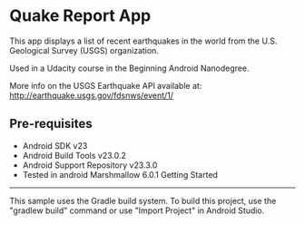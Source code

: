 Quake Report App
===================================

This app displays a list of recent earthquakes in the world
from the U.S. Geological Survey (USGS) organization.

Used in a Udacity course in the Beginning Android Nanodegree.

More info on the USGS Earthquake API available at:
http://earthquake.usgs.gov/fdsnws/event/1/

Pre-requisites
--------------

- Android SDK v23
- Android Build Tools v23.0.2
- Android Support Repository v23.3.0
- Tested in android Marshmallow 6.0.1
Getting Started
---------------

This sample uses the Gradle build system. To build this project, use the
"gradlew build" command or use "Import Project" in Android Studio.


